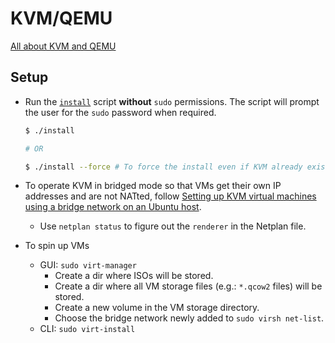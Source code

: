 # KVM/QEMU

[All about KVM and QEMU](https://linux.harshkapadia.me/kvm-qemu)

## Setup

- Run the [`install`](install) script **without** `sudo` permissions. The script
  will prompt the user for the `sudo` password when required.

    ```bash
    $ ./install

    # OR

    $ ./install --force # To force the install even if KVM already exists
    ```

- To operate KVM in bridged mode so that VMs get their own IP addresses and are
  not NATted, follow [Setting up KVM virtual machines using a bridge network on an Ubuntu host](https://www.dzombak.com/blog/2024/02/setting-up-kvm-virtual-machines-using-a-bridged-network).
    - Use `netplan status` to figure out the `renderer` in the Netplan file.
- To spin up VMs
    - GUI: `sudo virt-manager`
        - Create a dir where ISOs will be stored.
        - Create a dir where all VM storage files (e.g.: `*.qcow2` files) will
          be stored.
        - Create a new volume in the VM storage directory.
        - Choose the bridge network newly added to `sudo virsh net-list`.
    - CLI: `sudo virt-install`
